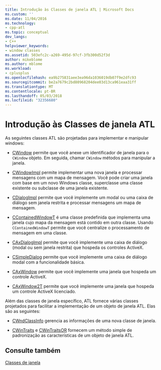 ```yaml
---
title: Introdução às Classes de janela ATL | Microsoft Docs
ms.custom: ''
ms.date: 11/04/2016
ms.technology:
- cpp-atl
ms.topic: conceptual
dev_langs:
- C++
helpviewer_keywords:
- window classes
ms.assetid: 503efc2c-a269-495d-97cf-3fb300d52f3d
author: mikeblome
ms.author: mblome
ms.workload:
- cplusplus
ms.openlocfilehash: ea9b275831aee3ea96da1036019db07f9e2dfc93
ms.sourcegitcommit: be2a7679c2bd80968204dee03d13ca961eaa31ff
ms.translationtype: MT
ms.contentlocale: pt-BR
ms.lasthandoff: 05/03/2018
ms.locfileid: "32356680"
---
```

# <a name="introduction-to-atl-window-classes"></a>Introdução às Classes de janela ATL
As seguintes classes ATL são projetadas para implementar e manipular windows:  
  
-   [CWindow](../atl/reference/cwindow-class.md) permite que você anexe um identificador de janela para o `CWindow` objeto. Em seguida, chamar `CWindow` métodos para manipular a janela.  
  
-   [CWindowImpl](../atl/reference/cwindowimpl-class.md) permite implementar uma nova janela e processar mensagens com um mapa de mensagem. Você pode criar uma janela com base em um novo Windows classe, superclasse uma classe existente ou subclasse de uma janela existente.  
  
-   [CDialogImpl](../atl/reference/cdialogimpl-class.md) permite que você implemente um modal ou uma caixa de diálogo sem janela restrita e processar mensagens um mapa de mensagem.  
  
-   [CContainedWindowT](../atl/reference/ccontainedwindowt-class.md) é uma classe predefinida que implementa uma janela cujo mapa da mensagem está contido em outra classe. Usando `CContainedWindowT` permite que você centralize o processamento de mensagem em uma classe.  
  
-   [CAxDialogImpl](../atl/reference/caxdialogimpl-class.md) permite que você implemente uma caixa de diálogo (modal ou sem janela restrita) que hospeda os controles ActiveX.  
  
-   [CSimpleDialog](../atl/reference/csimpledialog-class.md) permite que você implemente uma caixa de diálogo modal com a funcionalidade básica.  
  
-   [CAxWindow](../atl/reference/caxwindow-class.md) permite que você implemente uma janela que hospeda um controle ActiveX.  
  
-   [CAxWindow2T](../atl/reference/caxwindow2t-class.md) permite que você implemente uma janela que hospeda um controle ActiveX licenciado.  
  
 Além das classes de janela específico, ATL fornece várias classes projetados para facilitar a implementação de um objeto de janela ATL. Elas são as seguintes:  
  
-   [CWndClassInfo](../atl/reference/cwndclassinfo-class.md) gerencia as informações de uma nova classe de janela.  
  
-   [CWinTraits](../atl/reference/cwintraits-class.md) e [CWinTraitsOR](../atl/reference/cwintraitsor-class.md) fornecem um método simple de padronização as características de um objeto de janela ATL.  
  
## <a name="see-also"></a>Consulte também  
 [Classes de janela](../atl/atl-window-classes.md)

